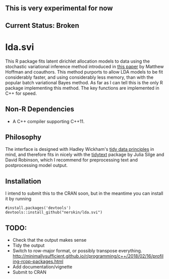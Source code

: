 ## This is very experimental for now 
## Current Status: Broken

# lda.svi

This R package fits latent dirichlet allocation models to data using the stochastic variational inference method introduced in [this paper](https://papers.nips.cc/paper/3902-online-learning-for-latent-dirichlet-allocation) by Matthew Hoffman and coauthors. This method purports to allow LDA models to be fit considerably faster, and using considerably less memory, than with the popular batch variational Bayes method. As far as I can tell this is the only R package implementing this method. The key functions are implemented in C++ for speed.

## Non-R Dependencies

* A C++ compiler supporting C++11.

## Philosophy

The interface is designed with Hadley Wickham's [tidy data principles](https://vita.had.co.nz/papers/tidy-data.pdf) in mind, and therefore fits in nicely with the [tidytext](https://github.com/juliasilge/tidytext) package by Julia Silge and David Robinson, which I recommend for preprocessing text and postprocessing model output. 

## Installation

I intend to submit this to the CRAN soon, but in the meantime you can install it by running

```{r}
#install.packages('devtools')
devtools::install_github("nerskin/lda.svi")
```

## TODO:

* Check that the output makes sense 
* Tidy the output
* Switch to row-major format, or possibly transpose everything. http://minimallysufficient.github.io/r/programming/c++/2018/02/16/profiling-rcpp-packages.html
* Add documentation/vignette
* Submit to CRAN
